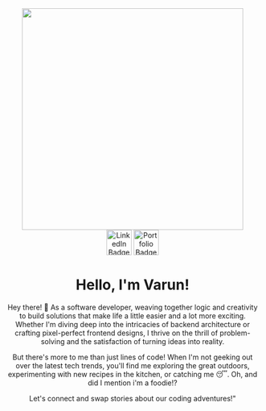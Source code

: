<div id="header" align="center">
  <img src="https://media.tenor.com/2uyENRmiUt0AAAAC/coding.gif" width="440"/>
  
  <div id="badges">
  <a href="https://www.linkedin.com/in/varun-upadhyay-898232210/"><img src="https://static-00.iconduck.com/assets.00/linkedin-icon-512x512-vkm0drb1.png" alt="LinkedIn Badge" width="50"/></a>
  <a href="https://varunu311.github.io/" ><img src="https://freeiconshop.com/wp-content/uploads/edd/link-open-flat.png" alt="Portfolio Badge"  width="50" /></a>
  </div>
  
  <h1>Hello, I'm Varun!</h1>

Hey there! 👋 As a software developer, weaving together logic and creativity to build solutions that make life a little easier and a lot more exciting. Whether I'm diving deep into the intricacies of backend architecture or crafting pixel-perfect frontend designs, I thrive on the thrill of problem-solving and the satisfaction of turning ideas into reality.

But there's more to me than just lines of code! When I'm not geeking out over the latest tech trends, you'll find me exploring the great outdoors, experimenting with new recipes in the kitchen, or catching me 😴. Oh, and did I mention i'm a foodie!?

Let's connect and swap stories about our coding adventures!"
